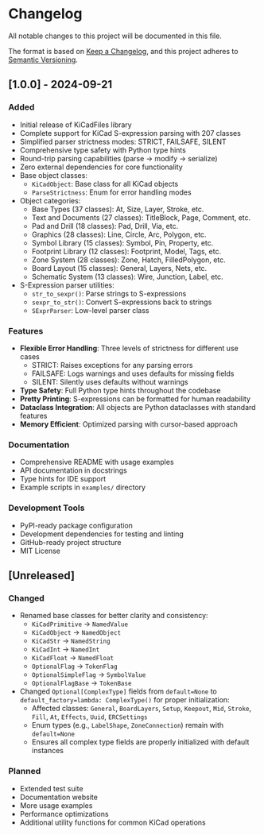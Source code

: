 # Changelog

All notable changes to this project will be documented in this file.

The format is based on [Keep a Changelog](https://keepachangelog.com/en/1.0.0/),
and this project adheres to [Semantic Versioning](https://semver.org/spec/v2.0.0.html).

## [1.0.0] - 2024-09-21

### Added

- Initial release of KiCadFiles library
- Complete support for KiCad S-expression parsing with 207 classes
- Simplified parser strictness modes: STRICT, FAILSAFE, SILENT
- Comprehensive type safety with Python type hints
- Round-trip parsing capabilities (parse → modify → serialize)
- Zero external dependencies for core functionality
- Base object classes:
  - `KiCadObject`: Base class for all KiCad objects
  - `ParseStrictness`: Enum for error handling modes
- Object categories:
  - Base Types (37 classes): At, Size, Layer, Stroke, etc.
  - Text and Documents (27 classes): TitleBlock, Page, Comment, etc.
  - Pad and Drill (18 classes): Pad, Drill, Via, etc.
  - Graphics (28 classes): Line, Circle, Arc, Polygon, etc.
  - Symbol Library (15 classes): Symbol, Pin, Property, etc.
  - Footprint Library (12 classes): Footprint, Model, Tags, etc.
  - Zone System (28 classes): Zone, Hatch, FilledPolygon, etc.
  - Board Layout (15 classes): General, Layers, Nets, etc.
  - Schematic System (13 classes): Wire, Junction, Label, etc.
- S-Expression parser utilities:
  - `str_to_sexpr()`: Parse strings to S-expressions
  - `sexpr_to_str()`: Convert S-expressions back to strings
  - `SExprParser`: Low-level parser class

### Features

- **Flexible Error Handling**: Three levels of strictness for different use cases
  - STRICT: Raises exceptions for any parsing errors
  - FAILSAFE: Logs warnings and uses defaults for missing fields
  - SILENT: Silently uses defaults without warnings
- **Type Safety**: Full Python type hints throughout the codebase
- **Pretty Printing**: S-expressions can be formatted for human readability
- **Dataclass Integration**: All objects are Python dataclasses with standard features
- **Memory Efficient**: Optimized parsing with cursor-based approach

### Documentation

- Comprehensive README with usage examples
- API documentation in docstrings
- Type hints for IDE support
- Example scripts in `examples/` directory

### Development Tools

- PyPI-ready package configuration
- Development dependencies for testing and linting
- GitHub-ready project structure
- MIT License

## [Unreleased]

### Changed

- Renamed base classes for better clarity and consistency:
  - `KiCadPrimitive` → `NamedValue`
  - `KiCadObject` → `NamedObject`
  - `KiCadStr` → `NamedString`
  - `KiCadInt` → `NamedInt`
  - `KiCadFloat` → `NamedFloat`
  - `OptionalFlag` → `TokenFlag`
  - `OptionalSimpleFlag` → `SymbolValue`
  - `OptionalFlagBase` → `TokenBase`
- Changed `Optional[ComplexType]` fields from `default=None` to `default_factory=lambda: ComplexType()` for proper initialization:
  - Affected classes: `General`, `BoardLayers`, `Setup`, `Keepout`, `Mid`, `Stroke`, `Fill`, `At`, `Effects`, `Uuid`, `ERCSettings`
  - Enum types (e.g., `LabelShape`, `ZoneConnection`) remain with `default=None`
  - Ensures all complex type fields are properly initialized with default instances

### Planned

- Extended test suite
- Documentation website
- More usage examples
- Performance optimizations
- Additional utility functions for common KiCad operations